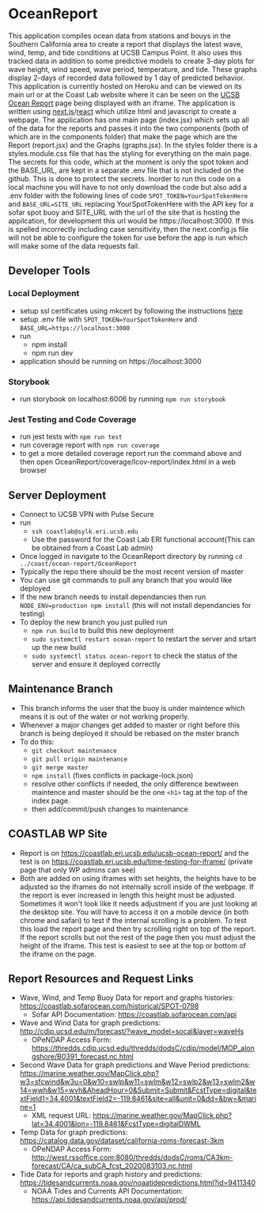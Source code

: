 # OceanReport

This application compiles ocean data from stations and bouys in the Southern California area to create a report that displays the latest wave, wind, temp, and tide conditions at UCSB Campus Point. It also uses this tracked data in addition to some predictive models to create 3-day plots for wave height, wind speed, wave period, temperature, and tide. These graphs display 2-days of recorded data followed by 1 day of predicted behavior. This application is currently hosted on Heroku and can be viewed on its main url or at the Coast Lab website where it can be seen on the [UCSB Ocean Report](https://coastlab.eri.ucsb.edu/ucsb-ocean-report/) page being displayed with an iframe. The application is written using [next.js](https://nextjs.org/docs)/[react](https://reactjs.org/docs/getting-started.html) which utilize html and javascript to create a webpage. The application has one main page (index.jsx) which sets up all of the data for the reports and passes it into the two components (both of which are in the components folder) that make the page which are the Report (report.jsx) and the Graphs (graphs.jsx). In the styles folder there is a styles.module.css file that has the styling for everything on the main page. The secrets for this code, which at the moment is only the spot token and the BASE_URL, are kept in a separate .env file that is not included on the github. This is done to protect the secrets. Inorder to run this code on a local machine you will have to not only download the code but also add a .env folder with the following lines of code `SPOT_TOKEN=YourSpotTokenHere` and `BASE_URL=SITE_URL` replacing YourSpotTokenHere with the API key for a sofar spot buoy and SITE_URL with the url of the site that is hosting the appilcation, for development this url would be https://localhost:3000. If this is spelled incorrectly including case sensitivity, then the next.config.js file will not be able to configure the token for use before the app is run which will make some of the data requests fail.

## Developer Tools

### Local Deployment

- setup ssl certificates using mkcert by following the instructions [here](https://web.dev/how-to-use-local-https/)
- setup .env file with `SPOT_TOKEN=YourSpotTokenHere` and `BASE_URL=https://localhost:3000`
- run
  - npm install
  - npm run dev
- application should be running on https://localhost:3000

### Storybook

- run storybook on localhost:6006 by running `npm run storybook`

### Jest Testing and Code Coverage

- run jest tests with `npm run test`
- run coverage report with `npm run coverage`
- to get a more detailed coverage report run the command above and then open OceanReport/coverage/Icov-report/index.html in a web browser

## Server Deployment

- Connect to UCSB VPN with Pulse Secure
- run
  - `ssh coastlab@sylk.eri.ucsb.edu`
  - Use the password for the Coast Lab ERI functional account(This can be obtained from a Coast Lab admin)
- Once logged in navigate to the OceanReport directory by running `cd ../coast/ocean-report/OceanReport`
- Typically the repo there should be the most recent version of master
- You can use git commands to pull any branch that you would like deployed
- If the new branch needs to install dependancies then run `NODE_ENV=production npm install` (this will not install dependancies for testing)
- To deploy the new branch you just pulled run
  - `npm run build` to build this new deployment
  - `sudo systemctl restart ocean-report` to restart the server and srtart up the new build
  - `sudo systemctl status ocean-report` to check the status of the server and ensure it deployed correctly

## Maintenance Branch

- This branch informs the user that the buoy is under maintence which means it is out of the water or not working properly.
- Whenever a major changes get added to master or right before this branch is being deployed it should be rebased on the mster branch
- To do this:
  - `git checkout maintenance`
  - `git pull origin maintenance`
  - `git merge master`
  - `npm install` (fixes conflicts in package-lock.json)
  - resolve other conflicts if needed, the only difference bewtween maintence and master should be the one `<h1>` tag at the top of the index page.
  - then add/commit/push changes to maintenance

## COASTLAB WP Site

- Report is on https://coastlab.eri.ucsb.edu/ucsb-ocean-report/ and the test is on https://coastlab.eri.ucsb.edu/time-testing-for-iframe/ (private page that only WP admins can see)
- Both are added on using iframes with set heights, the heights have to be adjusted so the iframes do not internally scroll inside of the webpage. If the report is ever increased in length this height must be adjusted. Sometimes it won't look like it needs adjustment if you are just looking at the desktop site. You will have to access it on a mobile device (in both chrome and safari) to test if the internal scrolling is a problem. To test this load the report page and then try scrolling right on top of the report. If the report scrolls but not the rest of the page then you must adjust the height of the iframe. This test is easiest to see at the top or bottom of the iframe on the page.

## Report Resources and Request Links

- Wave, Wind, and Temp Buoy Data for report and graphs histories: https://coastlab.sofarocean.com/historical/SPOT-0798
  - Sofar API Documentation: https://coastlab.sofarocean.com/api
- Wave and Wind Data for graph predictions: http://cdip.ucsd.edu/m/forecast/?wave_model=socal&layer=waveHs
  - OPeNDAP Access Form: https://thredds.cdip.ucsd.edu/thredds/dodsC/cdip/model/MOP_alongshore/B0391_forecast.nc.html
- Second Wave Data for graph predictions and Wave Period predictions: https://marine.weather.gov/MapClick.php?w3=sfcwind&w3u=0&w10=swlp&w11=swlm&w12=swlp2&w13=swlm2&w14=wwh&w15=wvh&AheadHour=0&Submit=Submit&FcstType=digital&textField1=34.4001&textField2=-119.8461&site=all&unit=0&dd=&bw=&marine=1
  - XML request URL: https://marine.weather.gov/MapClick.php?lat=34.4001&lon=-119.8461&FcstType=digitalDWML
- Temp Data for graph predictions: https://catalog.data.gov/dataset/california-roms-forecast-3km
  - OPeNDAP Access Form: http://west.rssoffice.com:8080/thredds/dodsC/roms/CA3km-forecast/CA/ca_subCA_fcst_2020083103.nc.html
- Tide Data for reports and graph history and predictions: https://tidesandcurrents.noaa.gov/noaatidepredictions.html?id=9411340
  - NOAA Tides and Currents API Documentation: https://api.tidesandcurrents.noaa.gov/api/prod/
